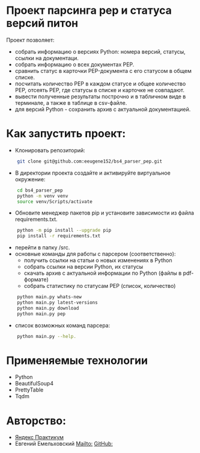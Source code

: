 # Проект парсинга pep и статуса версий питон

Проект позволяет:
* собрать информацию о версиях Python: номера версий, статусы, ссылки на документаци. 
* собрать информацию о всех документах PEP.
* сравнить статус в карточки PEP-документа с его статусом в общем списке.
* посчитать количество PEP в каждом статусе и общее количество PEP, отсеять РЕР, где статусы в списке и карточке не совпадают.
* вывести полученные результаты построчно и в табличном виде в терминале, а также в таблице в csv-файле.
* для версий Python - сохранить архив с актуальной документацией.

# Как запустить проект:

* Клонировать репозиторий:

```bash
    git clone git@github.com:eeugene152/bs4_parser_pep.git
```

* В директории проекта создайте и активируйте виртуальное окружение:

```bash
    cd bs4_parser_pep
    python -m venv venv
    source venv/Scripts/activate
```

* Обновите менеджер пакетов pip и установите зависимости из файла requirements.txt.

```bash
    python -m pip install --upgrade pip
    pip install -r requirements.txt
```

* перейти в папку /src.
* основные команды для работы с парсером (соответственно):
    - получить ссылки на статьи о новых изменениях в Python
    - собрать ссылки на версии Python, их статусы
    - скачать архив с актуальной информации по Python (файлы в pdf-формате)
    - собрать статистику по статусам РЕР (список, количество)

```bash
    python main.py whats-new
    python main.py latest-versions
    python main.py download
    python main.py pep
```

* список возможных команд парсера:

```bash
    python main.py --help.
```

# Применяемые технологии

* Python
* BeautifulSoup4
* PrettyTable
* Tqdm

# Авторство:
- [Яндекс Практикум](https://practicum.yandex.ru/)
- Евгений Емельховский
    [Mailto:](eeugene@yandex.ru)
    [GitHub:](https://github.com/eeugene152/)

